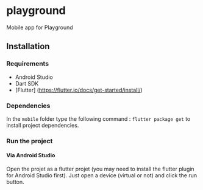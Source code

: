 # playground

Mobile app for Playground

## Installation

### Requirements

- Android Studio
- Dart SDK
- [Flutter] (https://flutter.io/docs/get-started/install/)

### Dependencies

In the `mobile` folder type the following command :
`flutter package get` to install project dependencies.

### Run the project

#### Via Android Studio

Open the projet as a flutter projet (you may need to install the flutter plugin for Android Studio first).
Just open a device (virtual or not) and click the run button.



